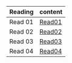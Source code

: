Reading| content 
------------ | -------------
Read 01 | [Read01](https://zaidalasfar97.github.io/reading-notes/)
Read 02 | [Read02](https://zaidalasfar97.github.io/reading-notes/)
Read 03 | [Read03](https://zaidalasfar97.github.io/reading-notes/)
Read 04 | [Read04](https://zaidalasfar97.github.io/reading-notes/)